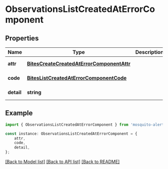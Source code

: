 # ObservationsListCreatedAtErrorComponent


## Properties

Name | Type | Description | Notes
------------ | ------------- | ------------- | -------------
**attr** | [**BitesCreateCreatedAtErrorComponentAttr**](BitesCreateCreatedAtErrorComponentAttr.md) |  | [default to undefined]
**code** | [**BitesListCreatedAtErrorComponentCode**](BitesListCreatedAtErrorComponentCode.md) |  | [default to undefined]
**detail** | **string** |  | [default to undefined]

## Example

```typescript
import { ObservationsListCreatedAtErrorComponent } from 'mosquito-alert';

const instance: ObservationsListCreatedAtErrorComponent = {
    attr,
    code,
    detail,
};
```

[[Back to Model list]](../README.md#documentation-for-models) [[Back to API list]](../README.md#documentation-for-api-endpoints) [[Back to README]](../README.md)
